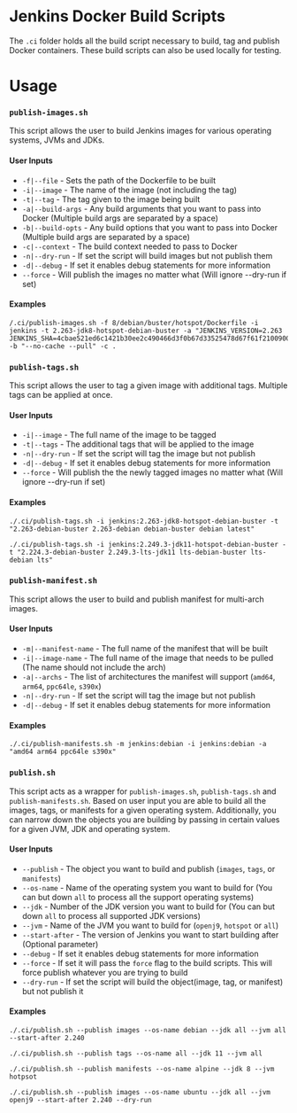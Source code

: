# Jenkins Docker Build Scripts
The `.ci` folder holds all the build script necessary to build, tag and publish Docker containers. 
These build scripts can also be used locally for testing.


# Usage
### `publish-images.sh`
This script allows the user to build Jenkins images for various operating systems, JVMs and JDKs.

#### User Inputs

- `-f|--file` - Sets the path of the Dockerfile to be built
- `-i|--image` - The name of the image (not including the tag)
- `-t|--tag` - The tag given to the image being built
- `-a|--build-args` - Any build arguments that you want to pass into Docker (Multiple build args are separated by a space)
- `-b|--build-opts` - Any build options that you want to pass into Docker (Multiple build args are separated by a space)
- `-c|--context` - The build context needed to pass to Docker
- `-n|--dry-run` - If set the script will build images but not publish them
- `-d|--debug` - If set it enables debug statements for more information
- `--force` - Will publish the images no matter what (Will ignore --dry-run if set)

#### Examples

```commandline
/.ci/publish-images.sh -f 8/debian/buster/hotspot/Dockerfile -i jenkins -t 2.263-jdk8-hotspot-debian-buster -a "JENKINS_VERSION=2.263 JENKINS_SHA=4cbae521ed6c1421b30ee2c490466d3f0b67d33525478d67f61f2100900b6a39" -b "--no-cache --pull" -c .
```

### `publish-tags.sh`
This script allows the user to tag a given image with additional tags. Multiple tags can be applied at once.

#### User Inputs

- `-i|--image` - The full name of the image to be tagged
- `-t|--tags` - The additional tags that will be applied to the image
- `-n|--dry-run` - If set the script will tag the image but not publish
- `-d|--debug` - If set it enables debug statements for more information
- `--force` - Will publish the the newly tagged images no matter what (Will ignore --dry-run if set)

#### Examples

```commandline
./.ci/publish-tags.sh -i jenkins:2.263-jdk8-hotspot-debian-buster -t "2.263-debian-buster 2.263-debian debian-buster debian latest"
```

```commandline
./.ci/publish-tags.sh -i jenkins:2.249.3-jdk11-hotspot-debian-buster -t "2.224.3-debian-buster 2.249.3-lts-jdk11 lts-debian-buster lts-debian lts"
```

### `publish-manifest.sh`
This script allows the user to build and publish manifest for multi-arch images.

#### User Inputs

- `-m|--manifest-name` - The full name of the manifest that will be built
- `-i|--image-name` - The full name of the image that needs to be pulled (The name should not include the arch)
- `-a|--archs` - The list of architectures the manifest will support (`amd64`, `arm64`, `ppc64le`, `s390x`)
- `-n|--dry-run` - If set the script will tag the image but not publish
- `-d|--debug` - If set it enables debug statements for more information

#### Examples

```commandline
./.ci/publish-manifests.sh -m jenkins:debian -i jenkins:debian -a "amd64 arm64 ppc64le s390x"
```

### `publish.sh`
This script acts as a wrapper for `publish-images.sh`, `publish-tags.sh` and `publish-manifests.sh`. Based on user input
you are able to build all the images, tags, or manifests for a given operating system. Additionally, you can narrow down
the objects you are building by passing in certain values for a given JVM, JDK and operating system.  


#### User Inputs

- `--publish` - The object you want to build and publish (`images`, `tags`, or `manifests`)
- `--os-name` - Name of the operating system you want to build for (You can but down `all` to process all the support operating systems)
- `--jdk` - Number of the JDK version you want to build for (You can but down `all` to process all supported JDK versions)
- `--jvm` - Name of the JVM you want to build for (`openj9`, `hotspot` or `all`)
- `--start-after` - The version of Jenkins you want to start building after (Optional parameter)
- `--debug` - If set it enables debug statements for more information
- `--force` - If set it will pass the `force` flag to the build scripts. This will force publish whatever you are trying to build
- `--dry-run` - If set the script will build the object(image, tag, or manifest) but not publish it

#### Examples

```commandline
./.ci/publish.sh --publish images --os-name debian --jdk all --jvm all --start-after 2.240
```

```commandline
./.ci/publish.sh --publish tags --os-name all --jdk 11 --jvm all
```

```commandline
./.ci/publish.sh --publish manifests --os-name alpine --jdk 8 --jvm hotpsot
```

```commandline
./.ci/publish.sh --publish images --os-name ubuntu --jdk all --jvm openj9 --start-after 2.240 --dry-run
```